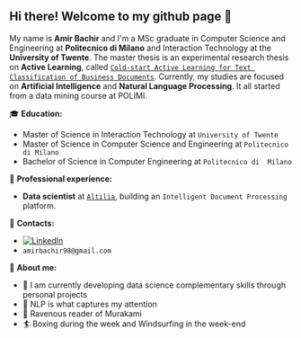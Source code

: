 ## Hi there! Welcome to my github page 👋

My name is **Amir Bachir** and I'm a MSc graduate in Computer Science and Engineering at **Politecnico di Milano** and Interaction Technology at the **University of Twente**. The master thesis is an experimental research thesis on **Active Learning**, called [`Cold-start Active Learning for Text Classification of Business Documents`](#https://hdl.handle.net/10589/219585).
Currently, my studies are focused on **Artificial Intelligence** and **Natural Language Processing**. It all started from a data mining course at POLIMI. 

:mortar_board: **Education:**
 - Master of Science in Interaction Technology at `University of Twente`
 - Master of Science in Computer Science and Engineering at `Politecnico di Milano`
 - Bachelor of Science in Computer Engineering at `Politecnico di  Milano`

:office: **Professional experience:**
 - **Data scientist** at [`Altilia`](https://altilia.ai/), building an `Intelligent Document Processing` platform. 

<!-- :alembic: **Projects:** -->
 <!-- - [Master Thesis - ''](<GH link>)
 - [Project_1](https://github.com/manuelsalamino/Spotify_Top30_Analysis)
 ...

 -->


:loudspeaker: **Contacts:**
- [![LinkedIn](https://img.shields.io/badge/-LinkedIn-blue?style=flat&logo=Linkedin&logoColor=white)](https://www.linkedin.com/in/amirbachir/)
- `amirbachir98@gmail.com`


:boy: **About me:**

- 🌱 I am currently developing data science complementary skills through personal projects
- 🔭 NLP is what captures my attention
- :open_book: Ravenous reader of Murakami
- :surfer: Boxing during the week and Windsurfing in the week-end
<!--
**AmirBachir/AmirBachir** is a ✨ _special_ ✨ repository because its `README.md` (this file) appears on your GitHub profile.

Here are some ideas to get you started:

- 🔭 I’m currently working on ...
- 🌱 I’m currently learning ...
- 👯 I’m looking to collaborate on ...
- 🤔 I’m looking for help with ...
- 💬 Ask me about ...
- 📫 How to reach me: ...
- 😄 Pronouns: ...
- ⚡ Fun fact: ...
-->
